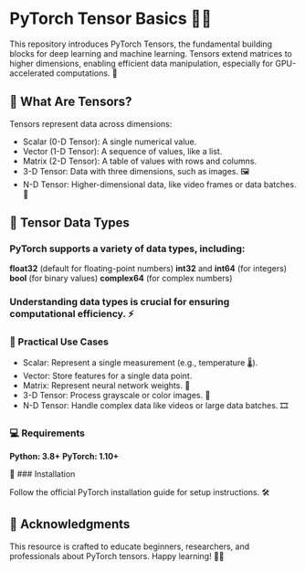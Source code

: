 # PyTorch Tensor Basics 🧮🔥

This repository introduces PyTorch Tensors, the fundamental building blocks for deep learning and machine learning. Tensors extend matrices to higher dimensions, enabling efficient data manipulation, especially for GPU-accelerated computations. 🚀
## 🔑 What Are Tensors?

Tensors represent data across dimensions:

   * Scalar (0-D Tensor): A single numerical value.
   * Vector (1-D Tensor): A sequence of values, like a list.
   * Matrix (2-D Tensor): A table of values with rows and columns.
   * 3-D Tensor: Data with three dimensions, such as images. 🖼️
   * N-D Tensor: Higher-dimensional data, like video frames or data batches. 🎥

## 📂 Tensor Data Types

### PyTorch supports a variety of data types, including:

  <b> float32</b> (default for floating-point numbers)
  <b>int32</b> and <b>int64</b> (for integers)
  <b>bool</b> (for binary values)
  <b>complex64</b> (for complex numbers)

### Understanding data types is crucial for ensuring computational efficiency. ⚡
### 🌟 Practical Use Cases

  * Scalar: Represent a single measurement (e.g., temperature 🌡️).
  * Vector: Store features for a single data point.
  * Matrix: Represent neural network weights. 🧠
  * 3-D Tensor: Process grayscale or color images. 🌈
  * N-D Tensor: Handle complex data like videos or large data batches. 🎞️

### 💻 Requirements

  **Python: 3.8+**
  **PyTorch: 1.10+**

🔧 ### Installation

Follow the official PyTorch installation guide for setup instructions. 🛠️
## 🙌 Acknowledgments

This resource is crafted to educate beginners, researchers, and professionals about PyTorch tensors. Happy learning! 📘✨
